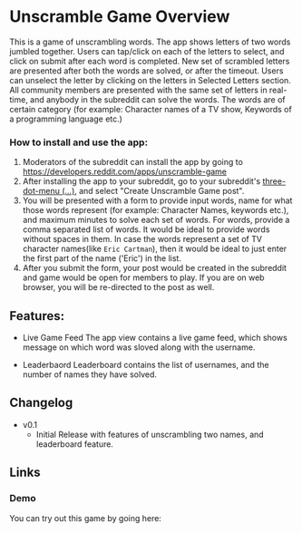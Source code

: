 # Unscramble Game Overview
This is a game of unscrambling words. The app shows letters of two words jumbled together. Users can tap/click on each of the letters to select, and click on submit after each word is completed. New set of scrambled letters are presented after both the words are solved, or after the timeout. Users can unselect the letter by clicking on the letters in Selected Letters section. All community members are presented with the same set of letters in real-time, and anybody in the subreddit can solve the words. The words are of certain category (for example: Character names of a TV show, Keywords of a programming language etc.)

### How to install and use the app:

1) Moderators of the subreddit can install the app by going to https://developers.reddit.com/apps/unscramble-game
2) After installing the app to your subreddit, go to your subreddit's [three-dot-menu (...)](https://developers.reddit.com/docs/capabilities/menu-actions), and select "Create Unscramble Game post".
3) You will be presented with a form to provide input words, name for what those words represent (for example: Character Names, keywords etc.), and maximum minutes to solve each set of words. For words, provide a comma separated list of words. It would be ideal to provide words without spaces in them. In case the words represent a set of TV character names(like `Eric Cartman`), then it would be ideal to just enter the first part of the name ('Eric') in the list.
4) After you submit the form, your post would be created in the subreddit and game would be open for members to play. If you are on web browser, you will be re-directed to the post as well.

## Features:
* Live Game Feed
The app view contains a live game feed, which shows message on which word was sloved along with the username.

* Leaderbaord
Leaderboard contains the list of usernames, and the number of names they have solved.

## Changelog
* v0.1
  * Initial Release with features of unscrambling two names, and leaderboard feature.

## Links
### Demo
You can try out this game by going here:

